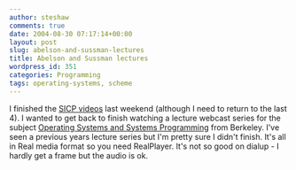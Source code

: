```yaml
---
author: steshaw
comments: true
date: 2004-08-30 07:17:14+00:00
layout: post
slug: abelson-and-sussman-lectures
title: Abelson and Sussman lectures
wordpress_id: 351
categories: Programming
tags: operating-systems, scheme
---
```


I finished the [SICP
videos](http://swiss.csail.mit.edu/classes/6.001/abelson-sussman-lectures/)
last weekend (although I need to return to the last 4). I wanted to get back
to finish watching a lecture webcast series for the subject [Operating
Systems and Systems
Programming](http://webcast.berkeley.edu/courses/archive.html?prog=116&group=57)
from Berkeley. I've seen a previous years lecture series but I'm pretty sure
I didn't finish. It's all in Real media format so you need RealPlayer. It's
not so good on dialup - I hardly get a frame but the audio is ok.
